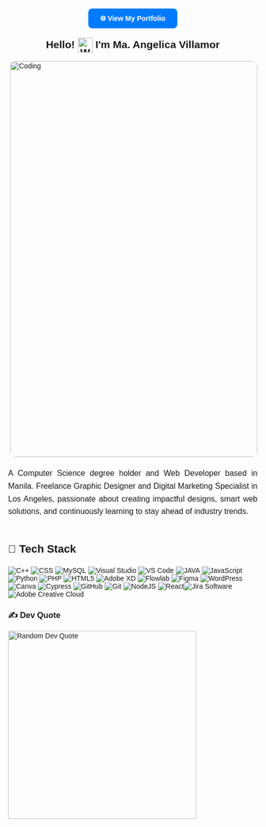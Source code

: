 <!DOCTYPE html>
<html lang="en">
<head>
  <meta charset="UTF-8">
  <meta name="viewport" content="width=device-width, initial-scale=1.0">
</head>
<body style="font-family: Arial, sans-serif; margin: 40px;">

  <div style="text-align: center; margin-bottom: 30px;">
    <a href="https://angie-portfolio-4p2c.vercel.app" target="_blank" 
       style="background-color: #007BFF; color: white; padding: 12px 24px; text-decoration: none; border-radius: 8px; font-weight: bold;">
      🌐 View My Portfolio
    </a>
  </div>

  <div style="text-align: center;">
    <h2>
       Hello!
      <img src="https://user-images.githubusercontent.com/18350557/176309783-0785949b-9127-417c-8b55-ab5a4333674e.gif"
           alt="Waving hand"
           style="width: 30px; height: 30px; vertical-align: middle;" />
      I'm <strong>Ma. Angelica Villamor</strong>
    </h2>
  </div>

  <!-- GIF + Text Section -->
 <img 
     align="right" 
     alt="Coding" 
     width="500" 
     height="800" 
     src="https://user-images.githubusercontent.com/74038190/212750155-3ceddfbd-19d3-40a3-87af-8d329c8323c4.gif"
     style="border-radius: 10px; margin-left: 20px; margin-bottom: 20px;" />
    <p align="justify" style="font-size: 16px; line-height: 1.6;">
      A Computer Science degree holder and Web Developer based in Manila. Freelance Graphic Designer and Digital Marketing Specialist in Los Angeles, passionate about creating impactful designs, smart web solutions, and continuously learning to stay ahead of industry trends.
    </p>
  </div>

  <!-- Tech Stack Section -->
  <div style="clear: both; margin-top: 50px;">
    <h3 style="font-size: 22px;">🚀 Tech Stack</h3>
    <p style="font-size: 15px; line-height: 1.8;">

![C++](https://img.shields.io/badge/c++-00599C?style=flat&logo=c%2B%2B&logoColor=white) <img src="https://img.shields.io/badge/CSS-1572B6.svg?style=flat&logo=css3&logoColor=white" alt="CSS">
![MySQL](https://img.shields.io/badge/mysql-%234479A1.svg?style=flat&logo=mysql&logoColor=white) ![Visual Studio](https://img.shields.io/badge/Visual%20Studio-%23007ACC.svg?style=flat&logo=visual%20studio&logoColor=white) ![VS Code](https://img.shields.io/badge/VS%20Code-%23007ACC.svg?style=flat&logo=visualstudiocode&logoColor=white) ![JAVA](https://img.shields.io/badge/java-%23f8bc2c.svg?style=flat&logo=java&logoColor=white) ![JavaScript](https://img.shields.io/badge/javascript-%23323330.svg?style=flat&logo=javascript&logoColor=%23F7DF1E) ![Python](https://img.shields.io/badge/python-3670A0?style=flat&logo=python&logoColor=ffdd54) ![PHP](https://img.shields.io/badge/php-%23777777.svg?style=flat&logo=php&logoColor=white) ![HTML5](https://img.shields.io/badge/html5-%23E34F26.svg?style=flat&logo=html5&logoColor=white) ![Adobe XD](https://img.shields.io/badge/Adobe%20XD-%238A00FF.svg?style=flat&logo=Adobe%20XD&logoColor=white) ![Flowlab](https://img.shields.io/badge/Flowlab-%23000000.svg?style=flat&logo=flowlab&logoColor=white) ![Figma](https://img.shields.io/badge/figma-%23F24E1E.svg?style=flat&logo=figma&logoColor=white) ![WordPress](https://img.shields.io/badge/WordPress-%23117AC9.svg?style=flat&logo=WordPress&logoColor=white) ![Canva](https://img.shields.io/badge/canva-%2300C4CC.svg?style=flat&logo=canva&logoColor=white) ![Cypress](https://img.shields.io/badge/cypress-17202C?style=flat&logo=cypress&logoColor=white) ![GitHub](https://img.shields.io/badge/github-%23121011.svg?style=flat&logo=github&logoColor=white) ![Git](https://img.shields.io/badge/git-%23F1502F.svg?style=flat&logo=git&logoColor=white) ![NodeJS](https://img.shields.io/badge/node.js-6DA55F?style=flat&logo=node.js&logoColor=white) ![React](https://img.shields.io/badge/react-%2320232a.svg?style=flat&logo=react&logoColor=%2361DAFB)![Jira Software](https://img.shields.io/badge/Jira%20Software-0052CC.svg?style=flat&logo=Jira&logoColor=white)![Adobe Creative Cloud](https://img.shields.io/badge/Adobe%20Creative%20Cloud-DA1F26.svg?style=flat&logo=Adobe%20Creative%20Cloud&logoColor=white)

  <!-- Random Dev Quote Section (Landscape Layout) -->
  <div class="section" style="flex: 1;">
    <h3 class="section-title">✍️ Dev Quote</h3>
    <div class="quote-info">
      <img src="https://quotes-github-readme.vercel.app/api?type=horizontal&theme=merko&cachebust=1" alt="Random Dev Quote" style="width: 380px; height: auto;" />
    </div>
  </div>
</body>
</html>
